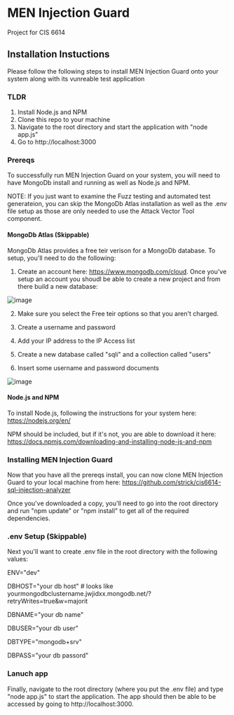 # MEN Injection Guard
Project for CIS 6614
## Installation Instuctions
Please follow the following steps to install MEN Injection Guard onto your system along with its vunreable test application

### TLDR
1) Install Node.js and NPM
2) Clone this repo to your machine
3) Navigate to the root directory and start the application with "node app.js"
4) Go to http://localhost:3000

### Prereqs

To successfully run MEN Injection Guard on your system, you will need to have MongoDb install and running as well as Node.js and NPM.

NOTE:  If you just want to examine the Fuzz testing and automated test generateion, you can skip the MongoDb Atlas installation as well as the .env file setup as those are only needed to use the Attack Vector Tool component.

#### MongoDb Atlas  (Skippable)

MongoDb Atlas provides a free teir verison for a MongoDb database.  To setup, you'll need to do the following:

1) Create an account here:  https://www.mongodb.com/cloud.  Once you've setup an account you shoudl be able to create a new project and from there build a new database:

![image](https://user-images.githubusercontent.com/1486739/204689441-bf2c572c-2a10-4e7b-b66e-618c2d7cceac.png)

2) Make sure you select the Free teir options so that you aren't charged.

3) Create a username and password

4) Add your IP address to the IP Access list

5) Create a new database called "sqli" and a collection called "users"

6) Insert some username and password documents

![image](https://user-images.githubusercontent.com/1486739/204690671-499c20a1-3092-438e-b447-2716cc76ea4f.png)

#### Node.js and NPM

To install Node.js, following the instructions for your system here:  https://nodejs.org/en/

NPM should be included, but if it's not, you are able to download it here:  https://docs.npmjs.com/downloading-and-installing-node-js-and-npm

### Installing MEN Injection Guard

Now that you have all the prereqs install, you can now clone MEN Injection Guard to your local machine from here:  https://github.com/strick/cis6614-sql-injection-analyzer

Once you've downloaded a copy, you'll need to go into the root directory and run "npm update" or "npm install" to get all of the required dependencies.

### .env Setup (Skippable)

Next you'll want to create .env file in the root directory with the following values:

ENV="dev"

DBHOST="your db host"  # looks like yourmongodbclustername.jwjidxx.mongodb.net/?retryWrites=true&w=majorit

DBNAME="your db name"

DBUSER="your db user"

DBTYPE="mongodb+srv"

DBPASS="your db passord"

### Lanuch app

Finally, navigate to the root directory (where you put the .env file) and type "node app.js" to start the application.   The app should then be able to be accessed by going to http://localhost:3000.
